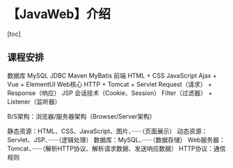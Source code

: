 # 【JavaWeb】介绍



[toc]



## 课程安排

数据库
	MySQL
	JDBC
	Maven
	MyBatis
前端
	HTML + CSS
	JavaScript
	Ajax + Vue + ElementUI
Web核心
	HTTP + Tomcat + Servlet
	Request（请求） + Response（响应）
	JSP
	会话技术（Cookie、Session）
	Filter（过滤器） + Listener（监听器）



B/S架构：浏览器/服务器架构（Browser/Server架构）

静态资源：HTML、CSS、JavaScript、图片、······（页面展示）
动态资源：Servlet、JSP、······（逻辑处理）
数据库：MySQL、······（数据存储）
Web服务器：Tomcat、······（解析HTTP协议、解析请求数据、发送响应数据）
HTTP协议：通信规则


